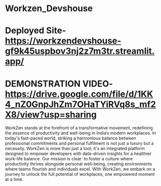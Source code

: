 # Workzen_Devshouse

# Deployed Site- https://workzendevshouse-gf9k45uspbov3nj2z7m3tr.streamlit.app/

# DEMONSTRATION VIDEO- https://drive.google.com/file/d/1KK4_nZ0GnpJhZm7OHaTYiRVq8s_mf2X8/view?usp=sharing

WorkZen stands at the forefront of a transformative movement, redefining the essence of productivity and well-being in India’s modern workplaces. In today's fast-paced world, striking a harmonious balance between professional commitments and personal fulfilment is not just a luxury but a necessity. WorkZen is more than just a tool; it's an integrated platform designed to empower developers  with data-driven insights for a healthier work-life balance. Our mission is clear: to foster a culture where productivity thrives alongside personal well-being, creating environments where teams flourish and individuals excel. With WorkZen, we embark on a journey to unlock the full potential of workplaces, one empowered moment at a time.
